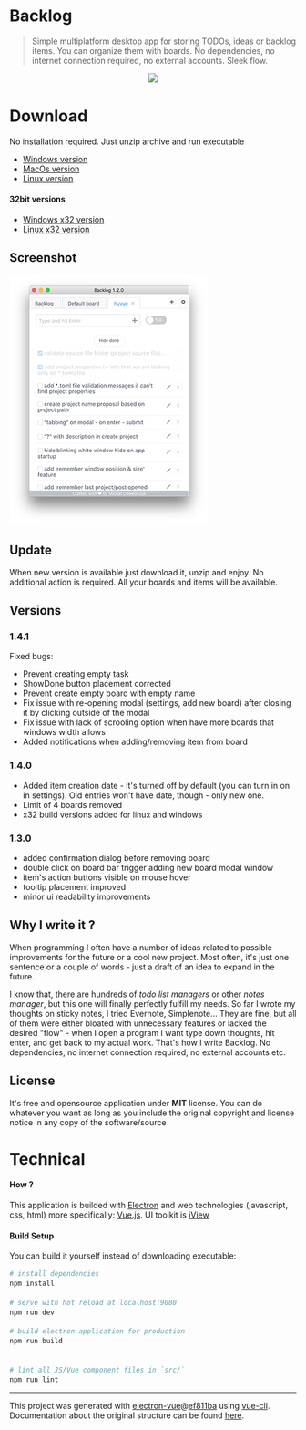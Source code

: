 # Backlog

> Simple multiplatform desktop app for storing TODOs, ideas or backlog items. 
> You can organize them with boards. No dependencies, no internet connection required, 
> no external accounts. Sleek flow.

<p align="center">
<img src="https://github.com/czytelny/backlog/raw/master/logo.png">
</p>


# Download
No installation required. Just unzip archive and run executable
- [Windows version](https://github.com/czytelny/backlog/releases/download/v1.4.1/Backlog-win32-x64.zip)
- [MacOs version](https://github.com/czytelny/backlog/releases/download/v1.4.1/Backlog-darwin-x64.zip) 
- [Linux version](https://github.com/czytelny/backlog/releases/download/v1.4.1/Backlog-linux-x64.tar.gz)

#### 32bit versions
- [Windows x32 version](https://github.com/czytelny/backlog/releases/download/v1.4.1/Backlog-win32-ia32.zip)
- [Linux x32 version](https://github.com/czytelny/backlog/releases/download/v1.4.1/Backlog-linux-ia32.tar.gz)

## Screenshot
![image](screenshot.png)

## Update
When new version is available just download it, unzip and enjoy. No additional action is required. All your boards and items will be available.

## Versions
### 1.4.1
Fixed bugs:
- Prevent creating empty task
- ShowDone button placement corrected
- Prevent create empty board with empty name
- Fix issue with re-opening modal (settings, add new board) after closing it by clicking outside of the modal
- Fix issue with lack of scrooling option when have more boards that windows width allows
- Added notifications when adding/removing item from board

### 1.4.0
- Added item creation date - it's turned off by default (you can turn in on in settings). Old entries won't have date, though - only new one.
- Limit of 4 boards removed
- x32 build versions added for linux and windows

### 1.3.0
- added confirmation dialog before removing board
- double click on board bar trigger adding new board modal window
- item's action buttons visible on mouse hover 
- tooltip placement improved
- minor ui readability improvements

## Why I write it ?
When programming I often have a number of ideas related to possible improvements for the future or a cool new project. Most often, it's just one sentence or a couple of words - just a draft of an idea to expand in the future. 

I know that, there are hundreds of *todo list managers* or other *notes manager*,
but this one will finally perfectly fulfill my needs. So far I wrote my thoughts on sticky notes, I tried Evernote, Simplenote... 
They are fine, but all of them were either bloated with unnecessary features or lacked the desired "flow" - 
when I open a program I want type down thoughts, hit enter, and get back to my actual work. That's how I write Backlog. No dependencies, no internet connection required, no external accounts etc.

## License
It's free and opensource application under **MIT** license. You can do whatever you want as long as you include the original copyright and license notice in any copy of the software/source

# Technical
#### How ?
This application is builded with [Electron](https://electron.atom.io) and web technologies (javascript, css, html) more specifically: [Vue.js](https://vuejs.org). UI toolkit is [iView](https://www.iviewui.com/)

#### Build Setup
You can build it yourself instead of downloading executable:

``` bash
# install dependencies
npm install

# serve with hot reload at localhost:9080
npm run dev

# build electron application for production
npm run build


# lint all JS/Vue component files in `src/`
npm run lint

```

---

This project was generated with [electron-vue](https://github.com/SimulatedGREG/electron-vue)@[ef811ba](https://github.com/SimulatedGREG/electron-vue/tree/ef811ba974d696ee965da747315f20a034ebc590) using [vue-cli](https://github.com/vuejs/vue-cli). Documentation about the original structure can be found [here](https://simulatedgreg.gitbooks.io/electron-vue/content/index.html).

